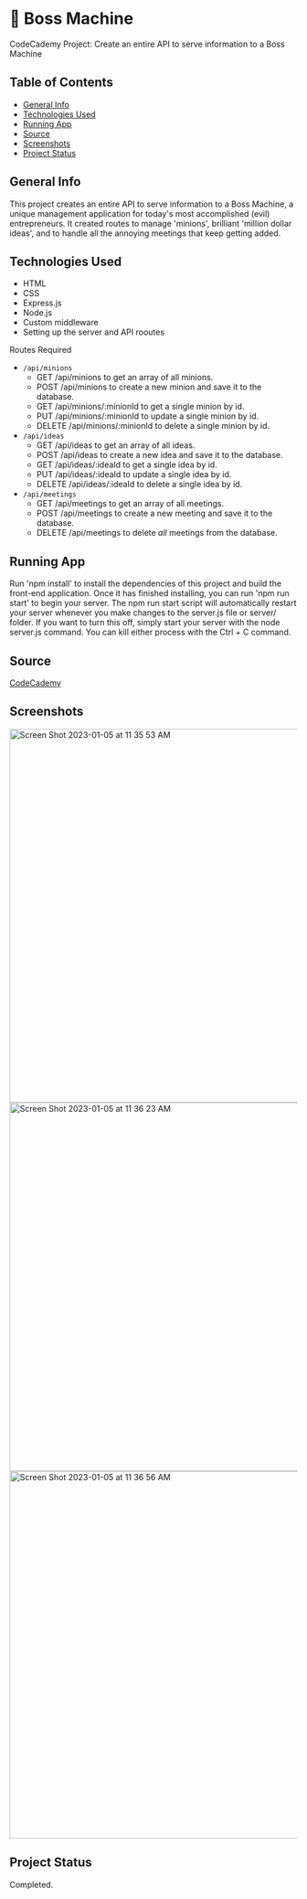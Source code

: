 # :space_invader: Boss Machine #
CodeCademy Project: Create an entire API to serve information to a Boss Machine

## Table of Contents ##
* [General Info](#General-Info)
* [Technologies Used](#Technologies-Used)
* [Running App](#Running-App)
* [Source](#Source)
* [Screenshots](#Screenshots)
* [Project Status](#Project-Status)

## General Info ##
This project creates an entire API to serve information to a Boss Machine, a unique management application for today's most accomplished (evil) entrepreneurs. It created routes to manage 'minions', brilliant 'million dollar ideas', and to handle all the annoying meetings that keep getting added.

## Technologies Used ##
* HTML
* CSS
* Express.js
* Node.js
* Custom middleware
* Setting up the server and API rooutes

Routes Required

* `/api/minions`
  * GET /api/minions to get an array of all minions.
  * POST /api/minions to create a new minion and save it to the database.
  * GET /api/minions/:minionId to get a single minion by id.
  * PUT /api/minions/:minionId to update a single minion by id.
  * DELETE /api/minions/:minionId to delete a single minion by id.
* `/api/ideas`
  * GET /api/ideas to get an array of all ideas.
  * POST /api/ideas to create a new idea and save it to the database.
  * GET /api/ideas/:ideaId to get a single idea by id.
  * PUT /api/ideas/:ideaId to update a single idea by id.
  * DELETE /api/ideas/:ideaId to delete a single idea by id.
* `/api/meetings`
  * GET /api/meetings to get an array of all meetings.
  * POST /api/meetings to create a new meeting and save it to the database.
  * DELETE /api/meetings to delete _all_ meetings from the database.

## Running App ##
Run 'npm install' to install the dependencies of this project and build the front-end application. Once it has finished installing, you can run 'npm run start' to begin your server. The npm run start script will automatically restart your server whenever you make changes to the server.js file or server/ folder. If you want to turn this off, simply start your server with the node server.js command. You can kill either process with the Ctrl + C command.

## Source ##
[CodeCademy](http://www.codecademy.com)

## Screenshots ##
<img width="654" alt="Screen Shot 2023-01-05 at 11 35 53 AM" src="https://user-images.githubusercontent.com/59709289/210865632-557dcdf4-45d7-45c1-91d1-38859c290b7b.png">
<img width="645" alt="Screen Shot 2023-01-05 at 11 36 23 AM" src="https://user-images.githubusercontent.com/59709289/210865640-59139850-2fce-4386-aeb9-a0fa3cf8a728.png">
<img width="643" alt="Screen Shot 2023-01-05 at 11 36 56 AM" src="https://user-images.githubusercontent.com/59709289/210865655-cf8db87c-066c-4a04-99f1-918e57a10d6f.png">

## Project Status ##
Completed.
